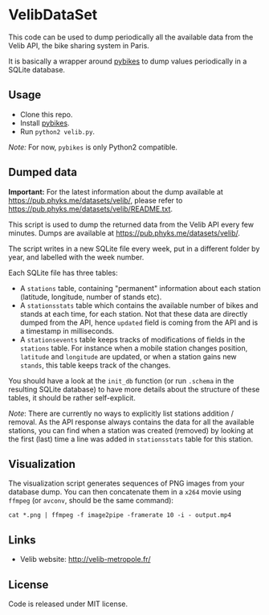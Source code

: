 VelibDataSet
============

This code can be used to dump periodically all the available data from the
Velib API, the bike sharing system in Paris.

It is basically a wrapper around [pybikes](https://github.com/eskerda/pybikes)
to dump values periodically in a SQLite database.


## Usage

* Clone this repo.
* Install [pybikes](https://github.com/eskerda/pybikes).
* Run `python2 velib.py`.

_Note:_ For now, `pybikes` is only Python2 compatible.


## Dumped data

**Important:** For the latest information about the dump available at
https://pub.phyks.me/datasets/velib/, please refer to
https://pub.phyks.me/datasets/velib/README.txt.

This script is used to dump the returned data from the Velib API every few
minutes. Dumps are available at https://pub.phyks.me/datasets/velib/.

The script writes in a new SQLite file every week, put in a different folder
by year, and labelled with the week number.

Each SQLite file has three tables:

* A `stations` table, containing "permanent" information about each station
  (latitude, longitude, number of stands etc).
* A `stationsstats` table which contains the available number of bikes and
  stands at each time, for each station. Not that these data are directly
  dumped from the API, hence `updated` field is coming from the API and is a
  timestamp in milliseconds.
* A `stationsevents` table keeps tracks of modifications of fields in the
  `stations` table. For instance when a mobile station changes position,
  `latitude` and `longitude` are updated, or when a station gains new
  `stands`, this table keeps track of the changes.

You should have a look at the `init_db` function (or run `.schema` in the
resulting SQLite database) to have more details about the structure of these
tables, it should be rather self-explicit.

_Note_: There are currently no ways to explicitly list stations addition /
removal. As the API response always contains the data for all the available
stations, you can find when a station was created (removed) by looking at the
first (last) time a line was added in `stationsstats` table for this station.


## Visualization

The visualization script generates sequences of PNG images from your database
dump. You can then concatenate them in a `x264` movie using `ffmpeg` (or
`avconv`, should be the same command):

```
cat *.png | ffmpeg -f image2pipe -framerate 10 -i - output.mp4
```


## Links

* Velib website: http://velib-metropole.fr/

## License

Code is released under MIT license.
